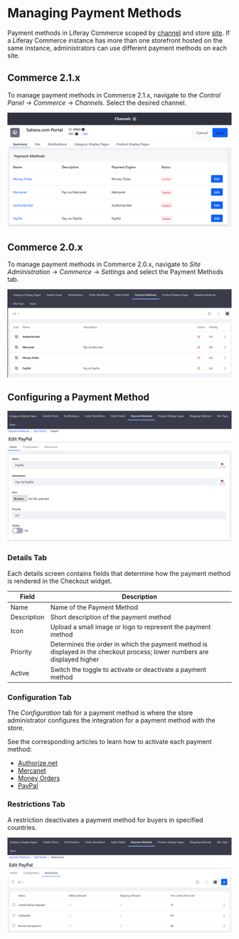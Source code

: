# Managing Payment Methods

Payment methods in Liferay Commerce scoped by [channel](../../managing-a-catalog/creating-and-managing-products/introduction-to-channels.md) and store [site](../sites-and-site-types.md). If a Liferay Commerce instance has more than one storefront hosted on the same instance, administrators can use different payment methods on each site.

## Commerce 2.1.x

To manage payment methods in Commerce 2.1.x, navigate to the _Control Panel_ &rarr; _Commerce_ &rarr; _Channels_. Select the desired channel.

![Payment Methods page](./managing-payment-methods/images/04.png)

## Commerce 2.0.x

To manage payment methods in Commerce 2.0.x, navigate to _Site Administration_ → _Commerce_ → _Settings_ and select the Payment Methods tab.

![Payment Methods page](./managing-payment-methods/images/01.png)

## Configuring a Payment Method

![Configuring a payment method](./managing-payment-methods/images/02.png)

### Details Tab

Each details screen contains fields that determine how the payment method is rendered in the Checkout widget.

|Field | Description |
|----- | ----------- |
|Name  | Name of the Payment Method |
|Description | Short description of the payment method |
|Icon| Upload a small image or logo to represent the payment method |
|Priority | Determines the order in which the payment method is displayed in the checkout process; lower numbers are displayed higher |
|Active | Switch the toggle to activate or deactivate a payment method |  

### Configuration Tab

The _Configuration_ tab for a payment method is where the store administrator configures the integration for a payment method with the store.

See the corresponding articles to learn how to activate each payment method:

* [Authorize.net](../../orders-and-fulfillment/payment-methods/authorize.net.md)
* [Mercanet](../../orders-and-fulfillment/payment-methods/mercanet.md)
* [Money Orders](../../orders-and-fulfillment/payment-methods/money-orders.md)
* [PayPal](../../orders-and-fulfillment/payment-methods/paypal.md)

### Restrictions Tab

A restriction deactivates a payment method for buyers in specified countries.

![Setting payment method restrictions](./managing-payment-methods/images/03.png)
